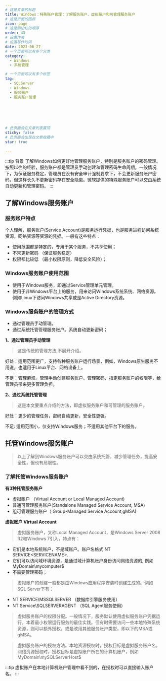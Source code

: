 ```yaml
---
# 这是文章的标题
title: Windows：特殊账户管理：了解服务账户、虚拟账户和可管理服务账户
# 这是页面的图标
icon: page
# 这是侧边栏的顺序
order: 43
# 设置作者
# 设置写作时间
date: 2023-06-27
# 一个页面可以有多个分类
category:
  - Windows
  - 系统管理

# 一个页面可以有多个标签
tag:
  - SQLServer
  - Windows
  - 服务账户
  - 服务账户管理


  



# 此页面会在文章列表置顶
sticky: false
# 此页面会出现在文章收藏中
star: true

---
```


:::tip 背景
了解Windows如何更好地管理服务账户，特别是服务账户的密码管理。按照以往的经验，服务账户都是管理员手动创建和管理密码生命周期。一般情况下，为保证服务稳定，管理员在没有安全审计强制要求下，不会更新服务账户密码，但这样长久不更新密码存在安全隐患。微软提供的特殊服务账户可以交由系统自动更新和管理密码。
:::

## 了解Windows服务账户

### 服务账户特点

个人理解，服务账户(Service Account)是服务运行凭据，也是服务进程访问系统资源，网络资源等资源的凭据。一般有这些特点：

- 使用范围都是特定的，专用于某个服务，不共享使用；
- 不常更新密码 （保证服务稳定）
- 权限都比较低 （最小权限原则，降低安全风险）；

### Windows服务账户使用范围

- 使用于Windows服务，即通过Service管理单元管理。
- 使用于非Windows平台上的服务，用来访问Windows系统系统、网络资源。例如Linux下访问Windows共享或是Active Directory资源。

### Windows服务账户的管理方式

- 通过管理员手动管理。
- 通过系统托管管理服务账户。系统自动更新密码；

**1、通过管理员手动管理**

> 这是传统的管理方法,不展开介绍。

好处：适用范围更广，支持各种服务账户运行场景，例如，Windows原生服务不用说，也适用于Linux平台、网络设备上。

不足：管理麻烦。管理手动创建服务账户、管理密码、指定服务账户的权限等，给管理员带来更多管理负担。

**2、通过系统托管管理**

> 这是本文要重点介绍的方法，即虚拟服务账户和可管理的服务账户。

好处：更少的管理任务，密码自动更新，安全性更强。

不足: 适用范围小，仅支持Windows服务；不适用其他平台下的服务。


## 托管Windows服务账户

> 以上了解到Windows服务账户可以交由系统托管，减少管理任务，提高安全性，但也有局限性。

### 了解托管Windows服务账户

**有3种托管服务账户**

- 虚拟账户 （Virtual Account or Local Managed Account)
- 普通可管理服务账户(Standalone Managed Service Account, MSA)
- 组可管理服务账户（ Group-Managed Service Account,gMSA)

**虚拟账户 Virtual Account**

> 虚拟服务账户，又称Local Managed Account，是Windows Server 2008 R2和Windows 7引入，特点有：

- 它们是本地系统账户，不是域账户。账户名格式 NT SERVICE\<SERVICENAME>.
- 它们可以访问域环境资源，是通过域计算机账户身份访问网络资源的, 例如MyDomain\mycomputer$
- 不需要管理密码；



> 虚拟账户的创建一般都是由Windows应用程序安装时创建生成的。例如SQL Server下有：

- NT SERVICE\MSSQLSERVER  （数据库引擎服务使用）
- NT Service\SQLSERVERAGENT （SQL Agent服务使用）

> 虚拟服务账户的权限分配。一般情况下，服务默认使用虚拟服务账户凭据运行，本着最小权限运行服务的最佳实践。但有时需要访问一些本地特殊系统资源，则可以额外授权。或是改用其他服务账户类型，即以下的MSA或gMSA。

> 虚拟服务账户的授权方法。本地资源授权时，授权目标是虚拟服务账户名，网络资源授权时，授权目标是虚拟账户所在的计算机账户，例如MyDomain\mySQLServerHost$

:::tip
虚拟账户在本地计算机账户管理中看不到的，在授权时可以直接输入账户名。
:::
